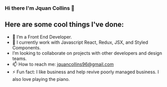 ### Hi there I'm Jquan Collins 👋



##                             Here are some cool things I've done:

- 🔭 I’m a Front End Developer.
- 🌱 I currently work with Javascript React, Redux, JSX, and Styled Components.
- I’m looking to collaborate on projects with other developers and design teams.
- 📫 How to reach me: jquancollins96@gmail.com
- ⚡ Fun fact: I like business and help revive poorly managed business. I also love playing the piano.
